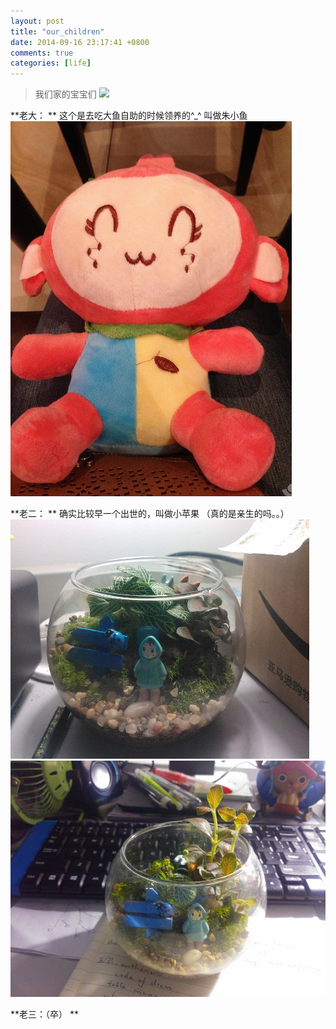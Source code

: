 ```yaml
---
layout: post
title: "our_children"
date: 2014-09-16 23:17:41 +0800
comments: true
categories: [life]
---
```


> 我们家的宝宝们 ![](http://ctc.qzonestyle.gtimg.cn/qzone/em/e121.gif?max_age=2592000)

<!--more-->

**老大： ** 这个是去吃大鱼自助的时候领养的^_^ 叫做朱小鱼   
![](/images/blog\140916_family/child_biggest.jpg)   
   

**老二： ** 确实比较早一个出世的，叫做小苹果 （真的是亲生的吗。。）   
![](/images/blog\140916_family/child_second.jpg)    
![](/images/blog\140916_family/child_second2.jpg)   

**老三：（卒） ** 